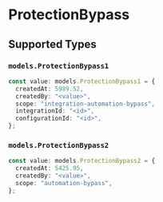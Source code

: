 # ProtectionBypass


## Supported Types

### `models.ProtectionBypass1`

```typescript
const value: models.ProtectionBypass1 = {
  createdAt: 5989.52,
  createdBy: "<value>",
  scope: "integration-automation-bypass",
  integrationId: "<id>",
  configurationId: "<id>",
};
```

### `models.ProtectionBypass2`

```typescript
const value: models.ProtectionBypass2 = {
  createdAt: 5425.95,
  createdBy: "<value>",
  scope: "automation-bypass",
};
```

